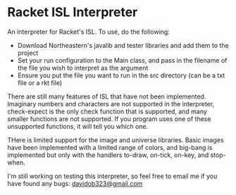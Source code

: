 # Racket ISL Interpreter

An interpreter for Racket's ISL. To use, do the following:

- Download Northeastern's javalib and tester libraries and add them to the project
- Set your run configuration to the Main class, and pass in the filename of the file you wish to interpret as the argument
- Ensure you put the file you want to run in the src directory (can be a txt file or a rkt file)

There are still many features of ISL that have not been implemented. Imaginary numbers and characters are not supported in the interpreter, 
check-expect is the only check function that is supported, and many smaller functions are not supported. If you program uses one of these unsupported
functions, it will tell you which one.

THere is limited support for the image and universe libraries. Basic images have been implemented with a limited range of colors, and big-bang is
implemented but only with the handlers to-draw, on-tick, on-key, and stop-when.

I'm still working on testing this interpreter, so feel free to email me if you have found any bugs: davidob323@gmail.com
